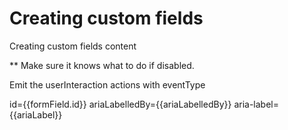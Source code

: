 # Creating custom fields

Creating custom fields content

** Make sure it knows what to do if disabled.

Emit the userInteraction actions with eventType

id={{formField.id}}
ariaLabelledBy={{ariaLabelledBy}}
aria-label={{ariaLabel}}